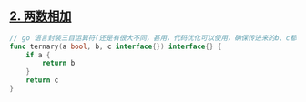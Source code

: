 ## [2. 两数相加](https://leetcode.cn/problems/add-two-numbers/)

```go
// go 语言封装三目运算符(还是有很大不同，甚用，代码优化可以使用，确保传进来的b、c都是显式的值)
func ternary(a bool, b, c interface{}) interface{} {
    if a {
        return b
    }
    return c
}
```
